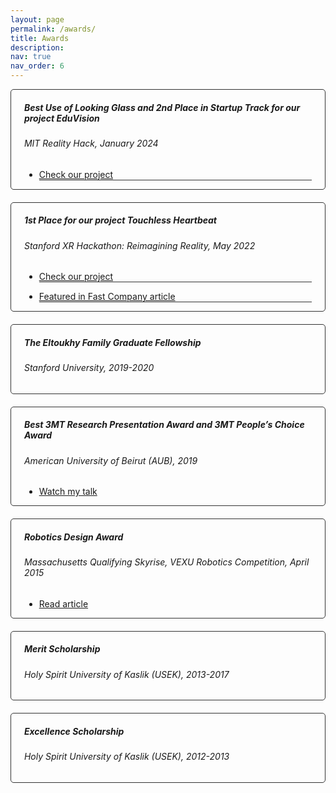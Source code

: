 ```yaml
---
layout: page
permalink: /awards/
title: Awards
description: 
nav: true
nav_order: 6
---
```


<style>
  .custom-border {
    border: 1px solid #333; /* Adjust the color as needed */
    border-radius: 5px; /* Optional: if you want rounded corners */
  }
  .custom-padding {
    padding-left: 30px; /* Adjust the left padding as needed */
    padding-right: 30px; /* Adjust the right padding as needed */
  }
  .no-background {
    background-color: transparent !important; /* Override background color */
  }
  .card-spacing {
    margin-bottom: 20px; /* Adjust the value as needed */
  }
  .custom-bottom {
    border-bottom: 1px solid #333; /* Replace with your desired color */
  }
  .centered-col-11 {
    display: flex;
    justify-content: center;
  }
  .centered-col-11 > div {
    flex: 0 0 91.666667%; /* 11 out of 12 columns */
    max-width: 91.666667%; /* 11 out of 12 columns */
  }
</style>

<div class="card custom-border card-spacing">
  <div class="p-3">
    <div class="row centered-col-11">
      <div class="col">
        <h5 class="card-title">
          Best Use of Looking Glass and 2nd Place in Startup Track for our project EduVision
        </h5>
        <h6 class="card-subtitle font-italic mb-3">MIT Reality Hack, January 2024</h6>
        <ul class="list-group list-group-flush">
          <li class="list-group-item no-background custom-bottom"><a href="https://devpost.com/software/eduvision-raosb8" target="_blank" rel="noopener noreferrer">Check our project</a></li>
        </ul>
      </div>
    </div>
  </div>
</div>

<div class="card custom-border card-spacing">
  <div class="p-3">
    <div class="row centered-col-11">
      <div class="col">
        <h5 class="card-title">
          1st Place for our project Touchless Heartbeat
        </h5>
        <h6 class="card-subtitle font-italic mb-3">Stanford XR Hackathon: Reimagining Reality, May 2022</h6>
        <ul class="list-group list-group-flush">
          <li class="list-group-item no-background custom-bottom"><a href="https://devpost.com/software/touchless-heartrate" target="_blank" rel="noopener noreferrer">Check our project</a></li>
        </ul>
        <ul class="list-group list-group-flush">
          <li class="list-group-item no-background custom-bottom"><a href="https://register.inc.com/index.php/email/emailWebview?email=NjEwLUxFRS04NzIAAAGRI8M8h33Q02EbK38ba5DjIzVftQ9yGz98RiTo4_H4vwv7IQM6a87XW6LQe30gyv4POFhHFbERDyrmcQkZ0a9c9k-YvHWq-RHXfw" target="_blank" rel="noopener noreferrer">Featured in Fast Company article</a></li>
        </ul>
      </div>
    </div>
  </div>
</div>

<div class="card custom-border card-spacing">
  <div class="p-3">
    <div class="row centered-col-11">
      <div class="col">
        <h5 class="card-title">The Eltoukhy Family Graduate Fellowship
        </h5>
        <h6 class="card-subtitle font-italic mb-3">Stanford University, 2019-2020</h6>
      </div>
    </div>
  </div>
</div>

<div class="card custom-border card-spacing">
  <div class="p-3">
    <div class="row centered-col-11">
      <div class="col">
        <h5 class="card-title">Best 3MT Research Presentation Award and 3MT People’s Choice Award</h5>
        <h6 class="card-subtitle font-italic mb-3">American University of Beirut (AUB), 2019</h6>
        <ul class="list-group list-group-flush">
        <li class="list-group-item no-background"><a href="https://www.youtube.com/watch?v=bvjAbn2Odzg&t=2442s" target="_blank" rel="noopener noreferrer">Watch my talk</a></li>
        </ul>
      </div>
    </div>
  </div>
</div>

<div class="card custom-border card-spacing">
  <div class="p-3">
    <div class="row centered-col-11">
      <div class="col">
        <h5 class="card-title">Robotics Design Award</h5>
        <h6 class="card-subtitle font-italic mb-3">Massachusetts Qualifying Skyrise, VEXU Robotics Competition, April 2015</h6>
        <ul class="list-group list-group-flush">
        <li class="list-group-item no-background"><a href="https://www.lorientlejour.com/article/915482/lusek-vole-la-vedette-au-concours-vex-robotics-.html" target="_blank" rel="noopener noreferrer">Read article</a></li>
        </ul>
      </div>
    </div>
  </div>
</div>

<div class="card custom-border card-spacing">
  <div class="p-3">
    <div class="row centered-col-11">
      <div class="col">
        <h5 class="card-title">Merit Scholarship</h5>
        <h6 class="card-subtitle font-italic mb-3">Holy Spirit University of Kaslik (USEK), 2013-2017</h6>
      </div>
    </div>
  </div>
</div>

<div class="card custom-border card-spacing">
  <div class="p-3">
    <div class="row centered-col-11">
      <div class="col">
        <h5 class="card-title">Excellence Scholarship</h5>
        <h6 class="card-subtitle font-italic mb-3">Holy Spirit University of Kaslik (USEK), 2012-2013</h6>
      </div>
    </div>
  </div>
</div>


<!-- <div class="card mt-3">
  <div class="p-3">
    <div class="row">
      <div class="col-sm-10">
        <h5 class="font-weight-bold">Introduction to Machine Learning</h5>
      </div>
      <div class="col-sm-2 text-left text-sm-right">
        <span class="badge font-weight-bold cyan-color darken-1 text-uppercase align-middle" href="https://www.cs.cmu.edu/~pradeepr/courses/701/2018-spring/" target="_blank">
            10-701
        </span>
      </div>
    </div>
    <h6 class="font-italic mt-2 mt-sm-0">Spring 2018: Teaching Assistant</h6>
    <ul class="card-text font-weight-light list-group list-group-flush">
      <li class="list-group-item">○ Graduate-level introduction to machine learning course for masters and PhD students, taught by <a href="https://www.cs.cmu.edu/~pradeepr/" target="_blank">Prof. Pradeep Ravikumar</a> and  <a href="https://www.cs.cmu.edu/~mmv/" target="_blank">Prof. Manuela Veloso</a>.</li>
      <li class="list-group-item">○ I mentored groups of students working on class projects, held recitations, created and graded homeworks and exams.</li>
      <li class="list-group-item">○ I was awarded a Machine Learning Department <a href="https://www.ml.cmu.edu/news/news-archive/2018/may/machine-learning-ta-awards-2018.html" target="_blank">Teaching Assistant Award</a>.</li>
      <li class="list-group-item">○ Course materials can be found <a href="http://www.cs.cmu.edu/~pradeepr/courses/701/2018-spring/" target="_blank">here</a>.</li>
    </ul>
  </div>
</div>

<div class="card">
  <div class="p-3">
    <div class="row">
      <div class="col-sm-10">
        <h5 class="card-title"><a href="https://med.stanford.edu/immers/news/rad206.html" target="_blank" rel="noopener noreferrer">Mixed-Reality in Medicine</a></h5>
        <h6 class="card-subtitle font-italic">Fall 2023: Guest Lecturer</h6>
      </div>
      <div class="col-sm-2 text-sm-right">
        <span class="badge">
          RAD206
        </span>
      </div>
    </div>
      
      <li class="list-group-item">
        <div class="row">
          <div class="col-sm-9">
            Lecture 2: Introduction to Unity
          </div>
          </li>
      
      <li class="list-group-item">
        <div class="row">
          <div class="col-sm-9">
            Lecture 5: Interactive Shape Sonification for Tumor Localization in Breast Cancer Surgery

          </div>
          <div class="col-sm-3">
      </li>
      
      <li class="list-group-item">
        <div class="row">
          <div class="col-sm-9">
            Lecture 12: Computer Vision for Extended Reality
          </div>
        </div>
      </li>
    
  </div>
</div>  -->